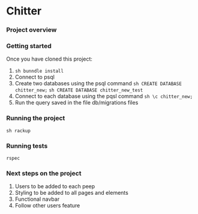 # Chitter

### Project overview

### Getting started

Once you have cloned this project:

1. `sh bunndle install`
2. Connect to psql
3. Create two databases using the psql command
   `sh CREATE DATABASE chitter_new;`
   `sh CREATE DATABASE chitter_new_test `
4. Connect to each database using the pqsl command
   `sh \c chitter_new;`
5. Run the query saved in the file db/migrations files

### Running the project

`sh rackup`

### Running tests

`rspec`

### Next steps on the project

1. Users to be added to each peep
2. Styling to be added to all pages and elements
3. Functional navbar
4. Follow other users feature
